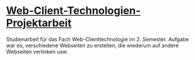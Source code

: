 # [Web-Client-Technologien-Projektarbeit](https://sammy159.github.io/Web-Client-Technologien-Projektarbeit/)
Studienarbeit für das Fach Web-Clienttechnologie im 2. Semester. Aufgabe war es, verschiedene Webseiten zu erstellen, die wiederum auf andere Webseiten verlinken usw.
